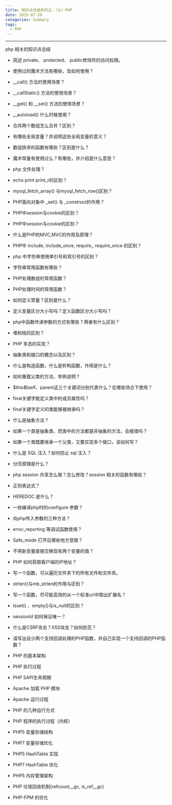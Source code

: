 ```yaml
---
title: 知识点总结系列之：（七）PHP
date: 2015-07-20
categories: Summary
tags:
  - PHP
---
```

----------------------------------

php  相关的知识点总结

- 简述 private、 protected、 public修饰符的访问权限。  
- 使用过的魔术方法有哪些，及如何使用？
- __call() 方法的使用场景？
- __callStatic() 方法的使用场景？
- __get() 和 __set()  方法的使用场景？
- __autoload() 什么时候使用？
- 合并两个数组怎么合并？区别？
- 有哪些全局变量？并说明这些全局变量的意义？
- 数组排序的函数有哪些？区别是什么？
- 魔术常量有使用过么？有哪些，并介绍是什么意思？
- php 文件处理？
- echo print print_r的区别？
- mysql_fetch_array() 与mysql_fetch_row()区别？
- PHP面向对象中 _set() 与 _construct的作用？
- PHP中session与cookie的区别？
- PHP中session与cookie的区别？
- 什么是PHP的MVC,MVC的作用及原理？
- PHP中 include, include_once, require,, require_once 的区别？
- php 中字符串使用单引号和双引号的区别？
- 字符串常用函数有哪些？
- PHP处理数组的常用函数？
- PHP处理时间的常用函数？
- 如何定义常量？区别是什么？
- 定义变量区分大小写吗？定义函数区分大小写吗？
- php中函数传递参数的方式有哪些？两者有什么区别？
- 堆和栈的区别？ 
- PHP 多态的实现？
- 抽象类和接口的概念以及区别？
- 什么是构造函数，什么是析构函数，作用是什么？ 
- 如何重载父类的方法，举例说明？
- $this和self、parent这三个关键词分别代表什么？在哪些场合下使用？
- final关键字能定义类中的成员属性吗？
- final关键字定义的类能够被继承吗？
- 什么是抽象方法？
- 如果一个类是抽象类，而类中的方法都是非抽象的方法，会报错吗？
- 如果一个类既要继承一个父类，又要实现多个接口，该如何写？
- 什么是 SQL 注入？如何防止 sql 注入？
- 分页原理是什么？
- php session 共享怎么做？怎么修改？session 相关的函数有哪些？
- 正则表达式？
- HEREDOC 是什么？
- 一些编译php时的configure 参数？
- 向php传入参数的三种方法？
- error_reporting 等调试函数使用？
- Safe_mode 打开后哪些地方受限？
- 不用新变量直接交换现有两个变量的值？
- PHP 如何获取客户端的IP地址？
- 写一个函数，可以遍历文件夹下的所有文件和文件夹。
- strlen()与mb_strlen的作用与区别？
- 写一个函数，尽可能高效的从一个标准url中取出扩展名？
- Isset() 、empty()与is_null的区别？
- sessionId 如何保证唯一？
- 什么是CSRF攻击？XSS攻击？如何防范？
- 请写出自少两个支持回调处理的PHP函数，并自己实现一个支持回调的PHP函数？

- PHP 的基本架构
- PHP 执行过程
- PHP SAPI生命周期
- Apache 加载 PHP 模块
- Apache 运行过程
- PHP 的几种运行方式
- PHP 程序的执行过程（内核）
- PHP5 变量存储结构
- PHP7 变量存储优化
- PHP5 HashTable 实现
- PHP7 HashTable 优化
- PHP5 内存管理架构
- PHP 垃圾回收机制(refcount__gc, is_ref__gc)
- PHP-FPM 的优化
